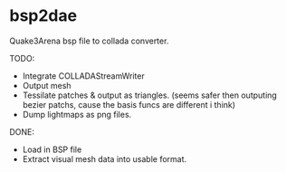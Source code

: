 bsp2dae
=============

Quake3Arena bsp file to collada converter.

TODO:
* Integrate COLLADAStreamWriter
* Output mesh
* Tessilate patches & output as triangles. (seems safer then outputing bezier patchs, cause the basis funcs are different i think)
* Dump lightmaps as png files.

DONE:
* Load in BSP file
* Extract visual mesh data into usable format.
